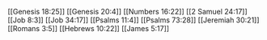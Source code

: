 [[Genesis 18:25]]
[[Genesis 20:4]]
[[Numbers 16:22]]
[[2 Samuel 24:17]]
[[Job 8:3]]
[[Job 34:17]]
[[Psalms 11:4]]
[[Psalms 73:28]]
[[Jeremiah 30:21]]
[[Romans 3:5]]
[[Hebrews 10:22]]
[[James 5:17]]
